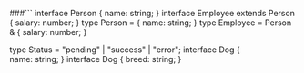 ###```
interface Person {
  name: string;
}
interface Employee extends Person {
  salary: number;
}
type Person = {
  name: string;
}
type Employee = Person & {
  salary: number;
}

type Status = "pending" | "success" | "error";
interface Dog {     
  name: string;
}
interface Dog {
  breed: string;
}

```
